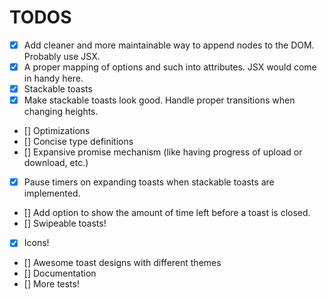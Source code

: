 # TODOS

- [x] Add cleaner and more maintainable way to append nodes to the DOM. Probably use JSX.
- [x] A proper mapping of options and such into attributes. JSX would come in handy here.
- [x] Stackable toasts
- [x] Make stackable toasts look good. Handle proper transitions when changing heights.
- [] Optimizations
- [] Concise type definitions
- [] Expansive promise mechanism \(like having progress of upload or download, etc.\)
- [x] Pause timers on expanding toasts when stackable toasts are implemented.
- [] Add option to show the amount of time left before a toast is closed.
- [] Swipeable toasts!
- [x] Icons!
- [] Awesome toast designs with different themes
- [] Documentation
- [] More tests!
